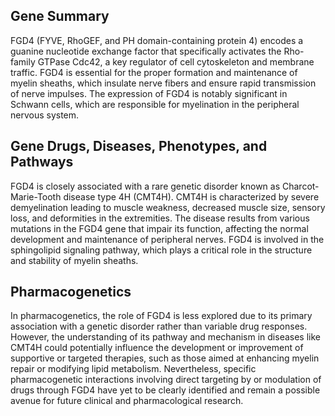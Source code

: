 ## Gene Summary
FGD4 (FYVE, RhoGEF, and PH domain-containing protein 4) encodes a guanine nucleotide exchange factor that specifically activates the Rho-family GTPase Cdc42, a key regulator of cell cytoskeleton and membrane traffic. FGD4 is essential for the proper formation and maintenance of myelin sheaths, which insulate nerve fibers and ensure rapid transmission of nerve impulses. The expression of FGD4 is notably significant in Schwann cells, which are responsible for myelination in the peripheral nervous system.

## Gene Drugs, Diseases, Phenotypes, and Pathways
FGD4 is closely associated with a rare genetic disorder known as Charcot-Marie-Tooth disease type 4H (CMT4H). CMT4H is characterized by severe demyelination leading to muscle weakness, decreased muscle size, sensory loss, and deformities in the extremities. The disease results from various mutations in the FGD4 gene that impair its function, affecting the normal development and maintenance of peripheral nerves. FGD4 is involved in the sphingolipid signaling pathway, which plays a critical role in the structure and stability of myelin sheaths.

## Pharmacogenetics
In pharmacogenetics, the role of FGD4 is less explored due to its primary association with a genetic disorder rather than variable drug responses. However, the understanding of its pathway and mechanism in diseases like CMT4H could potentially influence the development or improvement of supportive or targeted therapies, such as those aimed at enhancing myelin repair or modifying lipid metabolism. Nevertheless, specific pharmacogenetic interactions involving direct targeting by or modulation of drugs through FGD4 have yet to be clearly identified and remain a possible avenue for future clinical and pharmacological research.